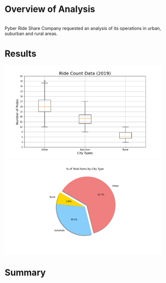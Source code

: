 # Overview of Analysis
\
Pyber Ride Share Company requested an analysis of its operations in urban, suburban and rural areas. 
# Results
!["Fig2"](https://github.com/dagibbins186/PyBer_Analysis/blob/main/PyBer_Analysis/analysis/Fig2.png)
!["Fig5"](https://github.com/dagibbins186/PyBer_Analysis/blob/main/PyBer_Analysis/analysis/Fig5.png)
# Summary

